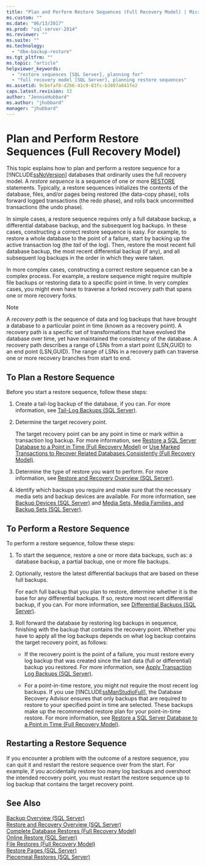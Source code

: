 ```yaml
---
title: "Plan and Perform Restore Sequences (Full Recovery Model) | Microsoft Docs"
ms.custom: ""
ms.date: "06/13/2017"
ms.prod: "sql-server-2014"
ms.reviewer: ""
ms.suite: ""
ms.technology: 
  - "dbe-backup-restore"
ms.tgt_pltfrm: ""
ms.topic: "article"
helpviewer_keywords: 
  - "restore sequences [SQL Server], planning for"
  - "full recovery model [SQL Server], planning restore sequences"
ms.assetid: 9cbefaf8-d2b6-41c9-83fc-b3807a841fe2
caps.latest.revision: 32
author: "JennieHubbard"
ms.author: "jhubbard"
manager: "jhubbard"
---
```

# Plan and Perform Restore Sequences (Full Recovery Model)
  This topic explains how to plan and perform a restore sequence for a [!INCLUDE[ssNoVersion](../../includes/ssnoversion-md.md)] databases that ordinarily uses the full recovery model. A *restore sequence* is a sequence of one or more [RESTORE](~/t-sql/statements/restore-statements-transact-sql.md) statements. Typically, a restore sequences initializes the contents of the database, files, and/or pages being restored (the data-copy phase), rolls forward logged transactions (the redo phase), and rolls back uncommitted transactions (the undo phase).  
  
 In simple cases, a restore sequence requires only a full database backup, a differential database backup, and the subsequent log backups. In these cases, constructing a correct restore sequence is easy. For example, to restore a whole database to the point of a failure, start by backing up the active transaction log (the *tail* of the log). Then, restore the most recent full database backup, the most recent differential backup (if any), and all subsequent log backups in the order in which they were taken.  
  
 In more complex cases, constructing a correct restore sequence can be a complex process. For example, a restore sequence might require multiple file backups or restoring data to a specific point in time. In very complex cases, you might even have to traverse a forked recovery path that spans one or more recovery forks.  
  
> [!NOTE]  
>  A *recovery path* is the sequence of data and log backups that have brought a database to a particular point in time (known as a recovery point). A recovery path is a specific set of transformations that have evolved the database over time, yet have maintained the consistency of the database. A recovery path describes a range of LSNs from a start point (LSN,GUID) to an end point (LSN,GUID). The range of LSNs in a recovery path can traverse one or more recovery branches from start to end.  
  
## To Plan a Restore Sequence  
 Before you start a restore sequence, follow these steps:  
  
1.  Create a tail-log backup of the database, if you can. For more information, see [Tail-Log Backups &#40;SQL Server&#41;](tail-log-backups-sql-server.md).  
  
2.  Determine the target recovery point.  
  
     The target recovery point can be any point in time or mark within a transaction log backup. For more information, see [Restore a SQL Server Database to a Point in Time &#40;Full Recovery Model&#41;](restore-a-sql-server-database-to-a-point-in-time-full-recovery-model.md) or [Use Marked Transactions to Recover Related Databases Consistently &#40;Full Recovery Model&#41;](use-marked-transactions-to-recover-related-databases-consistently.md).  
  
3.  Determine the type of restore you want to perform. For more information, see [Restore and Recovery Overview &#40;SQL Server&#41;](restore-and-recovery-overview-sql-server.md).  
  
4.  Identify which backups you require and make sure that the necessary media sets and backup devices are available. For more information, see [Backup Devices &#40;SQL Server&#41;](../relational-databases/backup-restore/backup-devices-sql-server.md) and [Media Sets, Media Families, and Backup Sets &#40;SQL Server&#41;](../relational-databases/backup-restore/media-sets-media-families-and-backup-sets-sql-server.md).  
  
## To Perform a Restore Sequence  
 To perform a restore sequence, follow these steps:  
  
1.  To start the sequence, restore a one or more data backups, such as: a database backup, a partial backup, one or more file backups.  
  
2.  Optionally, restore the latest differential backups that are based on these full backups.  
  
     For each full backup that you plan to restore, determine whether it is the base for any differential backups. If so, restore most recent differential backup, if you can. For more information, see [Differential Backups &#40;SQL Server&#41;](../relational-databases/backup-restore/differential-backups-sql-server.md).  
  
3.  Roll forward the database by restoring log backups in sequence, finishing with the backup that contains the recovery point. Whether you have to apply all the log backups depends on what log backup contains the target recovery point, as follows:  
  
    -   If the recovery point is the point of a failure, you must restore every log backup that was created since the last data (full or differential) backup you restored. For more information, see [Apply Transaction Log Backups &#40;SQL Server&#41;](transaction-log-backups-sql-server.md).  
  
    -   For a point-in-time restore, you might not require the most recent log backups. If you use [!INCLUDE[ssManStudioFull](../../includes/ssmanstudiofull-md.md)], the Database Recovery Advisor ensures that only backups that are required to restore to your specified point in time are selected. These backups make up the recommended restore plan for your point-in-time restore. For more information, see [Restore a SQL Server Database to a Point in Time &#40;Full Recovery Model&#41;](restore-a-sql-server-database-to-a-point-in-time-full-recovery-model.md).  
  
## Restarting a Restore Sequence  
 If you encounter a problem with the outcome of a restore sequence, you can quit it and restart the restore sequence over from the start. For example, if you accidentally restore too many log backups and overshoot the intended recovery point, you must restart the restore sequence up to log backup that contains the target recovery point.  
  
## See Also  
 [Backup Overview &#40;SQL Server&#41;](../relational-databases/backup-restore/backup-overview-sql-server.md)   
 [Restore and Recovery Overview &#40;SQL Server&#41;](restore-and-recovery-overview-sql-server.md)   
 [Complete Database Restores &#40;Full Recovery Model&#41;](../relational-databases/backup-restore/complete-database-restores-full-recovery-model.md)   
 [Online Restore &#40;SQL Server&#41;](../relational-databases/backup-restore/online-restore-sql-server.md)   
 [File Restores &#40;Full Recovery Model&#41;](../relational-databases/backup-restore/file-restores-full-recovery-model.md)   
 [Restore Pages &#40;SQL Server&#41;](restore-pages-sql-server.md)   
 [Piecemeal Restores &#40;SQL Server&#41;](../relational-databases/backup-restore/piecemeal-restores-sql-server.md)  
  
  